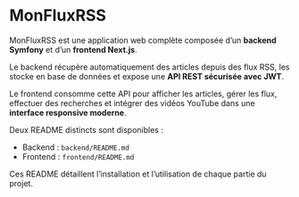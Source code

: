 # MonFluxRSS

MonFluxRSS est une application web complète composée d’un **backend Symfony** et d’un **frontend Next.js**.

Le backend récupère automatiquement des articles depuis des flux RSS, les stocke en base de données et expose une **API REST sécurisée avec JWT**.

Le frontend consomme cette API pour afficher les articles, gérer les flux, effectuer des recherches et intégrer des vidéos YouTube dans une **interface responsive moderne**.

Deux README distincts sont disponibles :  
- Backend : `backend/README.md`  
- Frontend : `frontend/README.md`  

Ces README détaillent l’installation et l’utilisation de chaque partie du projet.
